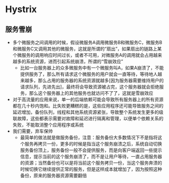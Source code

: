 # Hystrix

## 服务雪崩

+ 多个微服务之间调用的时候，假设微服务A调用微服务B和微服务C，微服务B和微服务C又调用其他的微服务，这就是所谓的“扇出”，如果扇出的链路上某个微服务的调用响应时间过长，或者不可用，对微服务A的调用就会占用越来越多的系统资源，进而引起系统崩溃，所谓的“雪崩效应”
  - 比如一台服务器上的众多微服务中有一个微服务叫A，如果A崩溃了，不能提供服务了，那么所有请求这个微服务的用户就会一直等待，等待地人越来越多，那么占用的服务器的系统资源就越多[因为服务器需要维持用户的请求队列，先进先出]，最终将会导致资源被占完，这个服务器就会拒绝服务，那么这个服务器上的其他服务也就访问不了了，这就是雪崩效应
+ 对于高流量的应用来说，单一的后端依赖可能会导致所有服务器上的所有资源都在几十秒内饱和。比失败更糟糕的是，这些应用程序还可能导致服务之间的延迟增加，备份队列，线程和其他系统资源紧张，导致整个系统发生更多的级联故障，这些都表示需要对故障和延迟进行隔离和管理，以便单个依赖关系的失败，不能取消整个应用程序或系统
+ 我们需要，弃车保帅
  - 最简单的做法就是做服务备份，注意：服务备份大多数情况下不是指将这个服务再拷贝一份，更多的时候是指当这个服务崩溃之后，系统自动切换服务备份顶上，服务备份一般不会提供服务，而是向客户端返回一些提示信息，提示当前的这个服务崩溃了，而不是让用户等待，一直占用服务器的资源；当然备份也可以是将当前这个服务拷贝一份，当这个服务奔溃的时候切换它继续提供正常的服务，但是这样成本就增加了，因为按照这种备份，原来的服务器资源需要翻倍